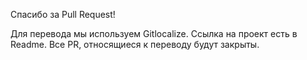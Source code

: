 Спасибо за Pull Request!

Для перевода мы используем Gitlocalize. Ссылка на проект
есть в Readme.
Все PR, относящиеся к переводу будут закрыты.
